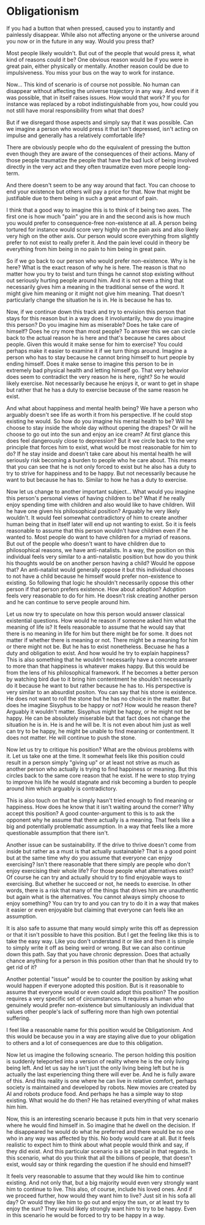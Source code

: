 # Obligationism

If you had a button that when pressed, caused you to instantly and painlessly disappear. While also not affecting anyone or the universe around you now or in the future in any way. Would you press that?

Most people likely wouldn't. But out of the people that would press it, what kind of reasons could it be? One obvious reason would be if you were in great pain, either physically or mentally. Another reason could be due to impulsiveness. You miss your bus on the way to work for instance.

Now... This kind of scenario is of course not possible. No human can disappear without affecting the universe trajectory in any way. And even if it was possible, that in itself raises issues. How would that work? If you for instance was replaced by a robot indistinguishable from you, how could you not still have moral responsibility from what that does?

But if we disregard those aspects and simply say that it was possible. Can we imagine a person who would press it that isn't depressed, isn't acting on impulse and generally has a relatively comfortable life?

There are obviously people who do the equivalent of pressing the button even though they are aware of the consequences of their actions. Many of those people traumatize the people that have the bad luck of being involved directly in the very act and they often traumatize even more people long-term.

And there doesn't seem to be any way around that fact. You can choose to end your existence but others will pay a price for that. Now that might be justifiable due to them being in such a great amount of pain.

I think that a good way to imagine this is to think of it being two axes. The first one is how much "pain" you are in and the second axis is how much you would prefer to consequence-free non-existence at all. A person being tortured for instance would score very highly on the pain axis and also likely very high on the other axis. Our person would score everything from slightly prefer to not exist to really prefer it. And the pain level could in theory be everything from him being in no pain to him being in great pain.

So if we go back to our person who would prefer non-existence. Why is he here? What is the exact reason of why he is here. The reason is that no matter how you try to twist and turn things he cannot stop existing without out seriously hurting people around him. And it is not even a thing that necessarily gives him a meaning in the traditional sense of the word. It might give him meaning or it might not give him meaning. That doesn't particularly change the situation he is in. He is because he has to.

Now, if we continue down this track and try to envision this person that stays for this reason but in a way does it involuntarily, how do you imagine this person? Do you imagine him as miserable? Does he take care of himself? Does he cry more than most people? To answer this we can circle back to the actual reason he is here and that's because he cares about people. Given this would it make sense for him to exercise? You could perhaps make it easier to examine it if we turn things around. Imagine a person who has to stay because he cannot bring himself to hurt people by ending himself. Does it make sense to imagine this person to be in extremely bad physical health and letting himself go. That very behavior does seem to contradict the very reason he is here, right? So he would likely exercise. Not necessarily because he enjoys it, or want to get in shape but rather that he has a duty to exercise because of the same reason he exist.

And what about happiness and mental health being? We have a person who arguably doesn't see life as worth it from his perspective. If he could stop existing he would. So how do you imagine his mental health to be? Will he choose to stay inside the whole day without opening the drapes? Or will he choose to go out into the sun and enjoy an ice cream? At first glance this does feel dangerously close to depression? But it we circle back to the very principle that forces him to exist, what would be most reasonable for him to do? If he stay inside and doesn't take care about his mental health he will seriously risk becoming a burden to people who he care about. This means that you can see that he is not only forced to exist but he also has a duty to try to strive for happiness and to be happy. But not necessarily because he want to but because he has to. Similar to how he has a duty to exercise.

Now let us change to another important subject... What would you imagine this person's personal views of having children to be? What if he really enjoy spending time with children and also would like to have children. Will he have one given his philosophical position? Arguably he very likely wouldn't. It would feel somewhat contradictory of him to create another human being that in itself later will end up not wanting to exist. So it is feels reasonable to assume that this person wouldn't have children even if he wanted to. Most people do want to have children for a myriad of reasons. But out of the people who doesn't want to have children due to philosophical reasons, we have anti-natalists. In a way, the position on this individual feels very similar to a anti-natalistic position but how do you think his thoughts would be on another person having a child? Would he oppose that? An anti-natalist would generally oppose it but this individual chooses to not have a child because he himself would prefer non-existence to existing. So following that logic he shouldn't necessarily oppose this other person if that person prefers existence. How about adoption? Adoption feels very reasonable to do for him. He doesn't risk creating another person and he can continue to serve people around him.

Let us now try to speculate on how this person would answer classical existential questions. How would he reason if someone asked him what the meaning of life is? It feels reasonable to assume that he would say that there is no meaning in life for him but there might be for some. It does not matter if whether there is meaning or not. There might be a meaning for him or there might not be. But he has to exist nonetheless. Becuase he has a duty and obligation to exist. And how would he try to explain happiness? This is also something that he wouldn't necessarily have a concrete answer to more than that happiness is whatever makes happy. But this would be from the lens of his philosophical framework. If he becomes a better person by watching bird due to it bring him contentment he shouldn't necessarily do it because he want to but rather because he has to. His perspective is very similar to an absurdist positon. You can say that his stone is existence. He does not want to roll the stone but he has no choice in the matter. But does he imagine Sisyphus to be happy or not? How would he reason there? Arguably it wouldn't matter. Sisyphus might be happy, or he might not be happy. He can be absolutely miserable but that fact does not change the situation he is in. He is and he will be. It is not even about him just as well can try to be happy, he might be unable to find meaning or contentment. It does not matter. He will continue to push the stone.

Now let us try to critique his position? What are the obvious problems with it. Let us take one at the time. It somewhat feels like this position could result in a person simply "giving up" or at least not strive as much as another person who actually is trying to find happiness or meaning. But this circles back to the same core reason that he exist. If he were to stop trying to improve his life he would stagnate and risk becoming a burden to people around him which arguably is contradictory. 

This is also touch on that he simply hasn't tried enough to find meaning or happiness. How does he know that it isn't waiting around the corner? Why accept this position? A good counter-argument to this is to ask the opponent why he assume that there actually is a meaning. That feels like a big and potentially problematic assumption. In a way that feels like a more questionable assumption that there isn't.

Another issue can be sustainability. If the drive to thrive doesn't come from inside but rather as a must is that actually sustainable? That is a good point but at the same time why do you assume that everyone can enjoy exercising? Isn't there reasonable that there simply are people who don't enjoy exercising their whole life? For those people what alternatives exist? Of course he can try and actually should try to find enjoyable ways to exercising. But whether he succeed or not, he needs to exercise. In other words, there is a risk that many of the things that drives him are unauthentic but again what is the alternatives. You cannot always simply choose to enjoy something? You can try to and you can try to do it in a way that makes it easier or even enjoyable but claiming that everyone can feels like an assumption.

It is also safe to assume that many would simply write this off as depression or that it isn't possible to have this position. But I get the feeling like this is to take the easy way. Like you don't understand it or like and then it is simple to simply write it off as being weird or wrong. But we can also continue down this path. Say that you have chronic depression. Does that actually chance anything for a person in this position other than that he should try to get rid of it?

Another potential "issue" would be to counter the position by asking what would happen if everyone adopted this position. But is it reasonable to assume that everyone would or even could adopt this position? The position requires a very specific set of circumstances. It requires a human who genuinely would prefer non-existence but simultaniously an individual that values other people's lack of suffering more than high own potential suffering.

I feel like a reasonable name for this position would be Obligationism. And this would be because you in a way are staying alive due to your obligation to others and a lot of consequences are due to this obligation.

Now let us imagine the following scneario. The person holding this position is suddenly teleported into a version of reality where he is the only living being left. And let us say he isn't just the only living being left but he is actually the last experiencing thing there will ever be. And he is fully aware of this. And this reality is one where he can live in relative comfort, perhaps society is maintained and developed by robots. New movies are created by AI and robots produce food. And perhaps he has a simple way to stop existing. What would he do then? He has retained everything of what makes him him. 

Now, this is an interesting scenario because it puts him in that very scenario where he would find himself in. So imagine that he dwell on the decision. If he disappeared he would do what he preferred and there would be no one who in any way was affected by this. No body would care at all. But it feels realistic to expect him to think about what people would think and say, if they did exist. And this particular scenario is a bit special in that regards. In this scenario, what do you think that all the billions of people, that doesn't exist, would say or think regarding the question if he should end himself? 

It feels very reasonable to assume that they would like him to continue existing. And not only that, but a big majority would even very strongly want him to continue to live. This also, of course, include his loved ones. And if we proceed further, how would they want him to live? Just sit in his sofa all day? Or would they like him to go out and enjoy the sun, or at least try to enjoy the sun? They would likely strongly want him to try to be happy. Even in this scenario he would be forced to try to be happy in a way.